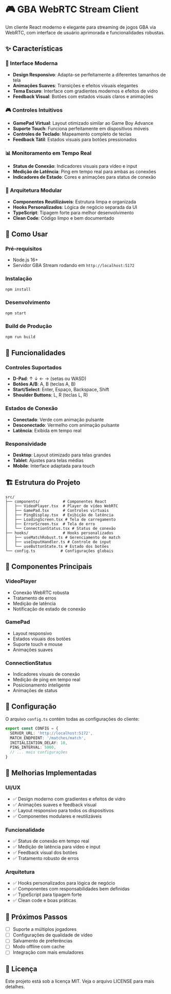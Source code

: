 # 🎮 GBA WebRTC Stream Client

Um cliente React moderno e elegante para streaming de jogos GBA via WebRTC, com interface de usuário aprimorada e funcionalidades robustas.

## ✨ Características

### 🎨 Interface Moderna
- **Design Responsivo**: Adapta-se perfeitamente a diferentes tamanhos de tela
- **Animações Suaves**: Transições e efeitos visuais elegantes
- **Tema Escuro**: Interface com gradientes modernos e efeitos de vidro
- **Feedback Visual**: Botões com estados visuais claros e animações

### 🎮 Controles Intuitivos
- **GamePad Virtual**: Layout otimizado similar ao Game Boy Advance
- **Suporte Touch**: Funciona perfeitamente em dispositivos móveis
- **Controles de Teclado**: Mapeamento completo de teclas
- **Feedback Tátil**: Estados visuais para botões pressionados

### 📊 Monitoramento em Tempo Real
- **Status de Conexão**: Indicadores visuais para vídeo e input
- **Medição de Latência**: Ping em tempo real para ambas as conexões
- **Indicadores de Estado**: Cores e animações para status de conexão

### 🔧 Arquitetura Modular
- **Componentes Reutilizáveis**: Estrutura limpa e organizada
- **Hooks Personalizados**: Lógica de negócio separada da UI
- **TypeScript**: Tipagem forte para melhor desenvolvimento
- **Clean Code**: Código limpo e bem documentado

## 🚀 Como Usar

### Pré-requisitos
- Node.js 16+ 
- Servidor GBA Stream rodando em `http://localhost:5172`

### Instalação
```bash
npm install
```

### Desenvolvimento
```bash
npm start
```

### Build de Produção
```bash
npm run build
```

## 🎯 Funcionalidades

### Controles Suportados
- **D-Pad**: ↑ ↓ ← → (setas ou WASD)
- **Botões A/B**: A, B (teclas A, B)
- **Start/Select**: Enter, Espaço, Backspace, Shift
- **Shoulder Buttons**: L, R (teclas L, R)

### Estados de Conexão
- **Conectado**: Verde com animação pulsante
- **Desconectado**: Vermelho com animação pulsante
- **Latência**: Exibida em tempo real

### Responsividade
- **Desktop**: Layout otimizado para telas grandes
- **Tablet**: Ajustes para telas médias
- **Mobile**: Interface adaptada para touch

## 🏗️ Estrutura do Projeto

```
src/
├── components/          # Componentes React
│   ├── VideoPlayer.tsx  # Player de vídeo WebRTC
│   ├── GamePad.tsx      # Controles virtuais
│   ├── PingDisplay.tsx  # Exibição de latência
│   ├── LoadingScreen.tsx # Tela de carregamento
│   ├── ErrorScreen.tsx  # Tela de erro
│   └── ConnectionStatus.tsx # Status de conexão
├── hooks/               # Hooks personalizados
│   ├── useMatchRobust.ts # Gerenciamento de match
│   ├── useInputHandler.ts # Controle de input
│   └── useButtonState.ts # Estado dos botões
└── config.ts           # Configurações globais
```

## 🎨 Componentes Principais

### VideoPlayer
- Conexão WebRTC robusta
- Tratamento de erros
- Medição de latência
- Notificação de estado de conexão

### GamePad
- Layout responsivo
- Estados visuais dos botões
- Suporte touch e mouse
- Animações suaves

### ConnectionStatus
- Indicadores visuais de conexão
- Medição de ping em tempo real
- Posicionamento inteligente
- Animações de status

## 🔧 Configuração

O arquivo `config.ts` contém todas as configurações do cliente:

```typescript
export const CONFIG = {
  SERVER_URL: 'http://localhost:5172',
  MATCH_ENDPOINT: '/matches/match',
  INITIALIZATION_DELAY: 10,
  PING_INTERVAL: 5000,
  // ... mais configurações
}
```

## 🎯 Melhorias Implementadas

### UI/UX
- ✅ Design moderno com gradientes e efeitos de vidro
- ✅ Animações suaves e feedback visual
- ✅ Layout responsivo para todos os dispositivos
- ✅ Componentes modulares e reutilizáveis

### Funcionalidade
- ✅ Status de conexão em tempo real
- ✅ Medição de latência para vídeo e input
- ✅ Feedback visual dos botões
- ✅ Tratamento robusto de erros

### Arquitetura
- ✅ Hooks personalizados para lógica de negócio
- ✅ Componentes com responsabilidades bem definidas
- ✅ TypeScript para tipagem forte
- ✅ Clean code e boas práticas

## 🚀 Próximos Passos

- [ ] Suporte a múltiplos jogadores
- [ ] Configurações de qualidade de vídeo
- [ ] Salvamento de preferências
- [ ] Modo offline com cache
- [ ] Integração com mais emuladores

## 📝 Licença

Este projeto está sob a licença MIT. Veja o arquivo LICENSE para mais detalhes.
